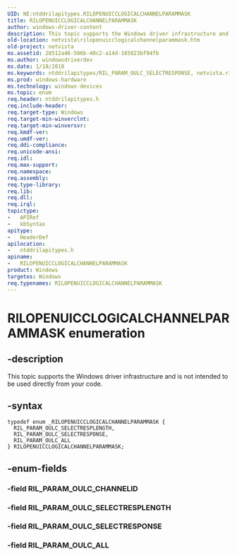 ```yaml
---
UID: NE:ntddrilapitypes.RILOPENUICCLOGICALCHANNELPARAMMASK
title: RILOPENUICCLOGICALCHANNELPARAMMASK
author: windows-driver-content
description: This topic supports the Windows driver infrastructure and is not intended to be used directly from your code.
old-location: netvista\rilopenuicclogicalchannelparammask.htm
old-project: netvista
ms.assetid: 28512a46-506b-40c2-a14d-165823bf94fb
ms.author: windowsdriverdev
ms.date: 1/18/2018
ms.keywords: ntddrilapitypes/RIL_PARAM_OULC_SELECTRESPONSE, netvista.rilopenuicclogicalchannelparammask, ntddrilapitypes/RIL_PARAM_OULC_SELECTRESPLENGTH, RIL_PARAM_OULC_ALL, ntddrilapitypes/RILOPENUICCLOGICALCHANNELPARAMMASK, ntddrilapitypes/RIL_PARAM_OULC_ALL, RILOPENUICCLOGICALCHANNELPARAMMASK enumeration [Network Drivers Starting with Windows Vista], RILOPENUICCLOGICALCHANNELPARAMMASK, RIL_PARAM_OULC_SELECTRESPLENGTH, RIL_PARAM_OULC_SELECTRESPONSE
ms.prod: windows-hardware
ms.technology: windows-devices
ms.topic: enum
req.header: ntddrilapitypes.h
req.include-header: 
req.target-type: Windows
req.target-min-winverclnt: 
req.target-min-winversvr: 
req.kmdf-ver: 
req.umdf-ver: 
req.ddi-compliance: 
req.unicode-ansi: 
req.idl: 
req.max-support: 
req.namespace: 
req.assembly: 
req.type-library: 
req.lib: 
req.dll: 
req.irql: 
topictype:
-	APIRef
-	kbSyntax
apitype:
-	HeaderDef
apilocation:
-	ntddrilapitypes.h
apiname:
-	RILOPENUICCLOGICALCHANNELPARAMMASK
product: Windows
targetos: Windows
req.typenames: RILOPENUICCLOGICALCHANNELPARAMMASK
---
```


# RILOPENUICCLOGICALCHANNELPARAMMASK enumeration


## -description


This topic supports the Windows driver infrastructure and is not intended to be used directly from your code.


## -syntax


````
typedef enum _RILOPENUICCLOGICALCHANNELPARAMMASK { 
  RIL_PARAM_OULC_SELECTRESPLENGTH,
  RIL_PARAM_OULC_SELECTRESPONSE,
  RIL_PARAM_OULC_ALL
} RILOPENUICCLOGICALCHANNELPARAMMASK;
````


## -enum-fields




### -field RIL_PARAM_OULC_CHANNELID



### -field RIL_PARAM_OULC_SELECTRESPLENGTH



### -field RIL_PARAM_OULC_SELECTRESPONSE



### -field RIL_PARAM_OULC_ALL


